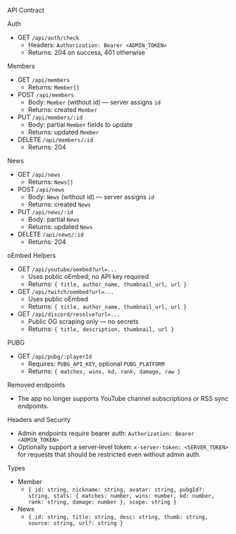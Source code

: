 API Contract

Auth
- GET `/api/auth/check`
  - Headers: `Authorization: Bearer <ADMIN_TOKEN>`
  - Returns: 204 on success, 401 otherwise

Members
- GET `/api/members`
  - Returns: `Member[]`
- POST `/api/members`
  - Body: `Member` (without id) — server assigns `id`
  - Returns: created `Member`
- PUT `/api/members/:id`
  - Body: partial `Member` fields to update
  - Returns: updated `Member`
- DELETE `/api/members/:id`
  - Returns: 204

News
- GET `/api/news`
  - Returns: `News[]`
- POST `/api/news`
  - Body: `News` (without id) — server assigns `id`
  - Returns: created `News`
- PUT `/api/news/:id`
  - Body: partial `News`
  - Returns: updated `News`
- DELETE `/api/news/:id`
  - Returns: 204

oEmbed Helpers
- GET `/api/youtube/oembed?url=...`
  - Uses public oEmbed; no API key required
  - Returns: `{ title, author_name, thumbnail_url, url }`
- GET `/api/twitch/oembed?url=...`
  - Uses public oEmbed
  - Returns: `{ title, author_name, thumbnail_url, url }`
- GET `/api/discord/resolve?url=...`
  - Public OG scraping only — no secrets
  - Returns: `{ title, description, thumbnail, url }`

PUBG
- GET `/api/pubg/:playerId`
  - Requires: `PUBG_API_KEY`, optional `PUBG_PLATFORM`
  - Returns: `{ matches, wins, kd, rank, damage, raw }`

Removed endpoints
- The app no longer supports YouTube channel subscriptions or RSS sync endpoints.

Headers and Security
- Admin endpoints require bearer auth: `Authorization: Bearer <ADMIN_TOKEN>`
- Optionally support a server‑level token: `x-server-token: <SERVER_TOKEN>` for requests that should be restricted even without admin auth.

Types
- Member
  - `{ id: string, nickname: string, avatar: string, pubgId?: string, stats: { matches: number, wins: number, kd: number, rank: string, damage: number }, scope: string }`
- News
  - `{ id: string, title: string, desc: string, thumb: string, source: string, url?: string }`

